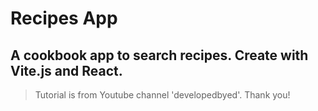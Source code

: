 # Recipes App
A cookbook app to search recipes. Create with Vite.js and React.
-
> Tutorial is from Youtube channel 'developedbyed'. Thank you!
